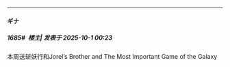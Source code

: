 ﻿
*****

####  ギナ  
##### 1685#         楼主| 发表于 2025-10-1 00:23

本周送斩妖行和Jorel’s Brother and The Most Important Game of the Galaxy

